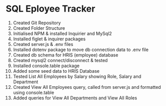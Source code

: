 # SQL Eployee Tracker

1. Created Git Repository
2. Created Folder Structure
3. Initialised NPM & installed Inquirier and MySql2
4. Installed figlet & inquirer packages
5. Created server.js & .env files
6. Installed dotenv package to move db connection data to .env file
7. Created db schema for HRIS (employee) database
8. Created mysql2 connect/disconnect & tested
9. Installed console.table package
10. Added some seed data to HRIS Database
11. Tested List All Employees by Salary showing Role, Salary and Department
12. Created View All Employees query, called from server.js and formatted using console.table
13. Added queries for View All Departments and View All Roles